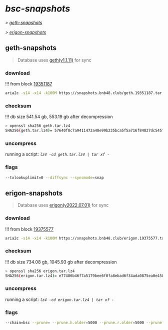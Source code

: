 # *bsc-snapshots*


*\> [geth-snapshots](#geth-snapshots)*

*\> [erigon-snapshots](#erigon-snapshots)*


## geth-snapshots


> Database uses [geth(v1.1.11)](https://github.com/bnb-chain/bsc/releases/tag/v1.1.11) for sync


### download

<!-- begin_geth -->

!!! from block [19351187](https://bscscan.com/block/19351187)
```bash
aria2c -s14 -x14 -k100M https://snapshots.bnb48.club/geth.19351187.tar.lz4 -o geth.tar.lz4
```


### checksum


!!! db size 541.54 gb, 553.19 gb after decompression
```bash
> openssl sha256 geth.tar.lz4
SHA256(geth.tar.lz4)= 57640f8c7a9411472a48e99b235bca5f5a716f84827dc545f6775bc066146811
```

<!-- end_geth -->

### uncompress


running a script: _`lz4 -cd geth.tar.lz4 | tar xf -`_


### flags


```bash
--txlookuplimit=0 --diffsync --syncmode=snap
```


## erigon-snapshots


> Database uses [erigon(v2022.07.01)](https://github.com/ledgerwatch/erigon/releases/tag/v2022.07.01) for sync


### download

<!-- begin_erigon -->

!!! from block [19375577](https://bscscan.com/block/19375577)
```bash
aria2c -s14 -x14 -k100M https://snapshots.bnb48.club/erigon.19375577.tar.lz4 -o erigon.tar.lz4
```


### checksum


!!! db size 734.08 gb, 1045.93 gb after decompression
```bash
> openssl sha256 erigon.tar.lz4
SHA256(erigon.tar.lz4)= e77486b46f7a5179bee6f0fa8ebad6f34ada0875ea0e458764ece8ec4947f1b8
```

<!-- end_erigon -->

### uncompress


running a script: _`lz4 -cd erigon.tar.lz4 | tar xf -`_


### flags


```bash
--chain=bsc --prune= --prune.h.older=5000 --prune.r.older=5000 --prune.t.older=5000 --prune.c.older=5000 --db.pagesize=16k
```
